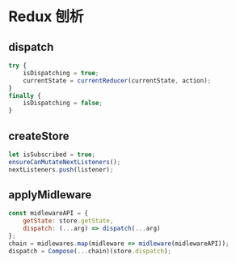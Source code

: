 # Redux 刨析

## dispatch

```js
try {
	isDispatching = true;
	currentState = currentReducer(currentState, action);
}
finally {
	isDispatching = false;
}        
```

## createStore

```js
let isSubscribed = true;
ensureCanMutateNextListeners();
nextListeners.push(listener);
```

## applyMidleware 

```js
const midlewareAPI = {
	getState: store.getState,
	dispatch: (...arg) => dispatch(...arg)
};
chain = midlewares.map(midleware => midleware(midlewareAPI));
dispatch = Compose(...chain)(store.dispatch);
```